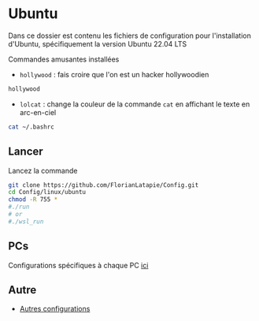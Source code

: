 # Ubuntu

Dans ce dossier est contenu les fichiers de configuration pour l'installation d'Ubuntu, spécifiquement la version Ubuntu
22.04 LTS

Commandes amusantes installées

- `hollywood` : fais croire que l'on est un hacker hollywoodien

```sh
hollywood
```

- `lolcat` : change la couleur de la commande `cat` en affichant le texte en arc-en-ciel

```sh
cat ~/.bashrc 
```

## Lancer

Lancez la commande

```sh
git clone https://github.com/FlorianLatapie/Config.git
cd Config/linux/ubuntu
chmod -R 755 *
#./run 
# or
#./wsl_run
```

## PCs

Configurations spécifiques à chaque PC [ici](PCs/Readme.md)

## Autre

- [Autres configurations](autre/Readme.md)
